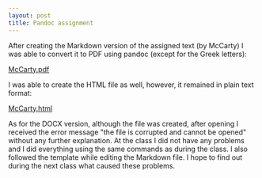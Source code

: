 ```yaml
---
layout: post
title: Pandoc assignment
---
```


After creating the Markdown version of the assigned text (by McCarty) I was able to convert it to PDF using pandoc (except for the Greek letters):

[McCarty.pdf](/img/HOMPOT_Pandoc_assignment_v1.pdf)

I was able to create the HTML file as well, however, it remained in plain text format:

[McCarty.html](/img/HOMPOT_Pandoc_assignment_v1.html)

As for the DOCX version, although the file was created, after opening I received the error message "the file is corrupted and cannot be opened" without any further explanation.
At the class I did not have any problems and I did everything using the same commands as during the class. I also followed the template while editing the Markdown file. 
I hope to find out during the next class what caused these problems.
